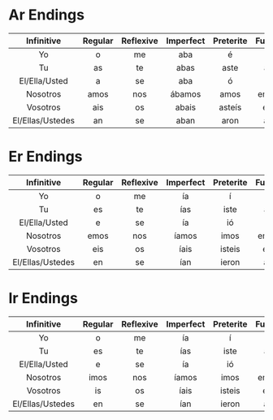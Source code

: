 # Ar Endings
|    Infinitive    | Regular | Reflexive | Imperfect | Preterite | Future |
|:----------------:|:-------:|:---------:|:---------:|:---------:|:------:|
|        Yo        |    o    |    me     |    aba    |     é     |   é    |
|        Tu        |   as    |    te     |   abas    |   aste    |   ás   |
|  El/Ella/Usted   |    a    |    se     |    aba    |     ó     |   á    |
|     Nosotros     |  amos   |    nos    |  ábamos   |   amos    |  emos  |
|     Vosotros     |   ais   |    os     |   abais   |  asteís   |  eis   |
| El/Ellas/Ustedes |   an    |    se     |   aban    |   aron    |   án   |
# Er Endings
|    Infinitive    | Regular | Reflexive | Imperfect | Preterite | Future |
|:----------------:|:-------:|:---------:|:---------:|:---------:|:------:|
|        Yo        |    o    |    me     |    ía     |     í     |   é    |
|        Tu        |   es    |    te     |    ías    |   iste    |   ás   |
|  El/Ella/Usted   |    e    |    se     |    ía     |    ió     |   á    |
|     Nosotros     |  emos   |    nos    |   íamos   |   imos    |  emos  |
|     Vosotros     |   eis   |    os     |   íais    |  isteis   |  eis   |
| El/Ellas/Ustedes |   en    |    se     |    ían    |   ieron   |   án   |
# Ir Endings
|    Infinitive    | Regular | Reflexive | Imperfect | Preterite | Future |
|:----------------:|:-------:|:---------:|:---------:|:---------:|:------:|
|        Yo        |    o    |    me     |    ía     |     í     |   é    |
|        Tu        |   es    |    te     |    ías    |   iste    |   ás   |
|  El/Ella/Usted   |    e    |    se     |    ía     |    ió     |   á    |
|     Nosotros     |  imos   |    nos    |   íamos   |   imos    |  emos  |
|     Vosotros     |   is    |    os     |   íais    |  isteis   |  eis   |
| El/Ellas/Ustedes |   en    |    se     |    ían    |   ieron   |   án   |